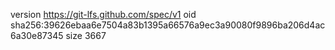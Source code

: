 version https://git-lfs.github.com/spec/v1
oid sha256:39626ebaa6e7504a83b1395a66576a9ec3a90080f9896ba206d4ac6a30e87345
size 3667
